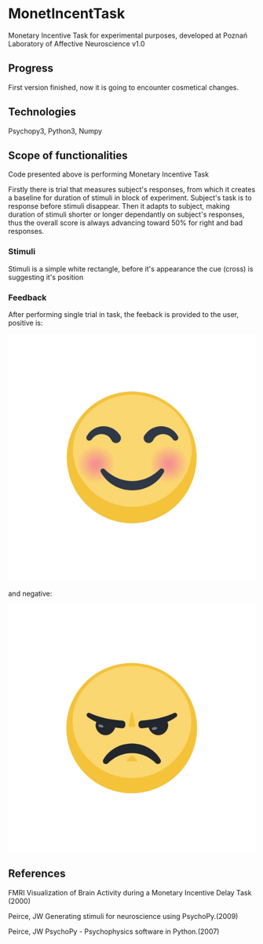 # MonetIncentTask
Monetary Incentive Task for experimental purposes, developed at Poznań Laboratory of Affective Neuroscience
v1.0

## Progress
First version finished, now it is going to encounter cosmetical changes.

## Technologies
Psychopy3, Python3, Numpy

## Scope of functionalities
Code presented above is performing Monetary Incentive Task

Firstly there is trial that measures subject's responses, from which it creates a baseline for duration of stimuli
in block of experiment. Subject's task is to response before stimuli disappear.
Then it adapts to subject, making duration of stimuli shorter or longer dependantly on subject's responses,
thus the overall score is always advancing toward 50% for right and bad responses.

### Stimuli 

Stimuli is a simple white rectangle, before it's appearance the cue (cross) is suggesting it's position

### Feedback

After performing single trial in task, the feeback is provided to the user, positive is:

![alt text](https://github.com/stakar/MonetIncentTask/blob/master/happy.png "Logo Title Text 1")

and negative:

![alt text](https://github.com/stakar/MonetIncentTask/blob/master/sad.png "Logo Title Text 1")

## References
FMRI Visualization of Brain Activity during a Monetary Incentive Delay Task (2000)

Peirce, JW  Generating stimuli for neuroscience using PsychoPy.(2009)

Peirce, JW  PsychoPy - Psychophysics software in Python.(2007)
